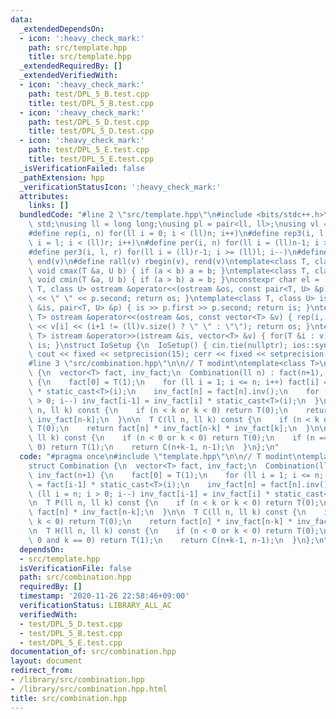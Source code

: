 ```yaml
---
data:
  _extendedDependsOn:
  - icon: ':heavy_check_mark:'
    path: src/template.hpp
    title: src/template.hpp
  _extendedRequiredBy: []
  _extendedVerifiedWith:
  - icon: ':heavy_check_mark:'
    path: test/DPL_5_B.test.cpp
    title: test/DPL_5_B.test.cpp
  - icon: ':heavy_check_mark:'
    path: test/DPL_5_D.test.cpp
    title: test/DPL_5_D.test.cpp
  - icon: ':heavy_check_mark:'
    path: test/DPL_5_E.test.cpp
    title: test/DPL_5_E.test.cpp
  _isVerificationFailed: false
  _pathExtension: hpp
  _verificationStatusIcon: ':heavy_check_mark:'
  attributes:
    links: []
  bundledCode: "#line 2 \"src/template.hpp\"\n#include <bits/stdc++.h>\nusing namespace\
    \ std;\nusing ll = long long;\nusing pl = pair<ll, ll>;\nusing vl = vector<ll>;\n\
    #define rep(i, n) for(ll i = 0; i < (ll)n; i++)\n#define rep3(i, l, r) for(ll\
    \ i = l; i < (ll)r; i++)\n#define per(i, n) for(ll i = (ll)n-1; i >= 0; i--)\n\
    #define per3(i, l, r) for(ll i = (ll)r-1; i >= (ll)l; i--)\n#define all(v) begin(v),\
    \ end(v)\n#define rall(v) rbegin(v), rend(v)\ntemplate<class T, class U> inline\
    \ void cmax(T &a, U b) { if (a < b) a = b; }\ntemplate<class T, class U> inline\
    \ void cmin(T &a, U b) { if (a > b) a = b; }\nconstexpr char el = '\\n';\ntemplate<class\
    \ T, class U> ostream &operator<<(ostream &os, const pair<T, U> &p) { os << p.first\
    \ << \" \" << p.second; return os; }\ntemplate<class T, class U> istream &operator>>(istream\
    \ &is, pair<T, U> &p) { is >> p.first >> p.second; return is; }\ntemplate<class\
    \ T> ostream &operator<<(ostream &os, const vector<T> &v) { rep(i, v.size()) os\
    \ << v[i] << (i+1 != (ll)v.size() ? \" \" : \"\"); return os; }\ntemplate<class\
    \ T> istream &operator>>(istream &is, vector<T> &v) { for(T &i : v) is >> i; return\
    \ is; }\nstruct IoSetup {\n  IoSetup() { cin.tie(nullptr); ios::sync_with_stdio(false);\
    \ cout << fixed << setprecision(15); cerr << fixed << setprecision(15); }\n} io_setup;\n\
    #line 3 \"src/combination.hpp\"\n\n// T modint\ntemplate<class T>\nstruct Combination\
    \ {\n  vector<T> fact, inv_fact;\n  Combination(ll n) : fact(n+1), inv_fact(n+1)\
    \ {\n    fact[0] = T(1);\n    for (ll i = 1; i <= n; i++) fact[i] = fact[i-1]\
    \ * static_cast<T>(i);\n    inv_fact[n] = fact[n].inv();\n    for (ll i = n; i\
    \ > 0; i--) inv_fact[i-1] = inv_fact[i] * static_cast<T>(i);\n  }\n\n  T P(ll\
    \ n, ll k) const {\n    if (n < k or k < 0) return T(0);\n    return fact[n] *\
    \ inv_fact[n-k];\n  }\n\n  T C(ll n, ll k) const {\n    if (n < k or k < 0) return\
    \ T(0);\n    return fact[n] * inv_fact[n-k] * inv_fact[k];\n  }\n\n  T H(ll n,\
    \ ll k) const {\n    if (n < 0 or k < 0) return T(0);\n    if (n == 0 and k ==\
    \ 0) return T(1);\n    return C(n+k-1, n-1);\n  }\n};\n"
  code: "#pragma once\n#include \"template.hpp\"\n\n// T modint\ntemplate<class T>\n\
    struct Combination {\n  vector<T> fact, inv_fact;\n  Combination(ll n) : fact(n+1),\
    \ inv_fact(n+1) {\n    fact[0] = T(1);\n    for (ll i = 1; i <= n; i++) fact[i]\
    \ = fact[i-1] * static_cast<T>(i);\n    inv_fact[n] = fact[n].inv();\n    for\
    \ (ll i = n; i > 0; i--) inv_fact[i-1] = inv_fact[i] * static_cast<T>(i);\n  }\n\
    \n  T P(ll n, ll k) const {\n    if (n < k or k < 0) return T(0);\n    return\
    \ fact[n] * inv_fact[n-k];\n  }\n\n  T C(ll n, ll k) const {\n    if (n < k or\
    \ k < 0) return T(0);\n    return fact[n] * inv_fact[n-k] * inv_fact[k];\n  }\n\
    \n  T H(ll n, ll k) const {\n    if (n < 0 or k < 0) return T(0);\n    if (n ==\
    \ 0 and k == 0) return T(1);\n    return C(n+k-1, n-1);\n  }\n};\n"
  dependsOn:
  - src/template.hpp
  isVerificationFile: false
  path: src/combination.hpp
  requiredBy: []
  timestamp: '2020-11-26 22:58:46+09:00'
  verificationStatus: LIBRARY_ALL_AC
  verifiedWith:
  - test/DPL_5_D.test.cpp
  - test/DPL_5_B.test.cpp
  - test/DPL_5_E.test.cpp
documentation_of: src/combination.hpp
layout: document
redirect_from:
- /library/src/combination.hpp
- /library/src/combination.hpp.html
title: src/combination.hpp
---
```

